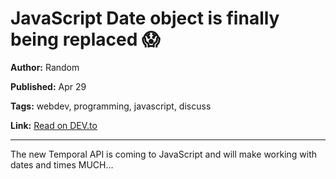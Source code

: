 # JavaScript Date object is finally being replaced 😱

**Author:** Random

**Published:** Apr 29

**Tags:** webdev, programming, javascript, discuss

**Link:** [Read on DEV.to](https://dev.to/random_ti/javascript-date-object-is-finally-being-replaced-d10)

---

The new Temporal API is coming to JavaScript and will make working with dates and times MUCH...